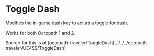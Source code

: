 # Toggle Dash
Modifies the in-game dash key to act as a toggle for dash.

Works for both Octopath 1 and 2.

Source for this is at [octopath-traveler/ToggleDash][../../../octopath-traveler/UE4SS/ToggleDash]
